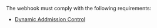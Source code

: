 The webhook must comply with the following requirements:

- [Dynamic Addmission Control](https://kubernetes.io/docs/reference/access-authn-authz/extensible-admission-controllers)
